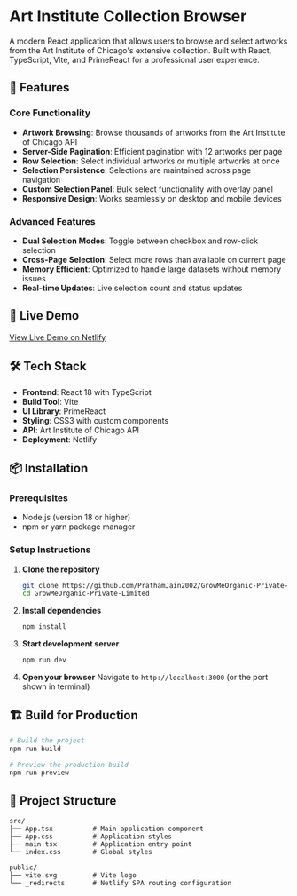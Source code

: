 # Art Institute Collection Browser

A modern React application that allows users to browse and select artworks from the Art Institute of Chicago's extensive collection. Built with React, TypeScript, Vite, and PrimeReact for a professional user experience.

## 🎨 Features

### Core Functionality
- **Artwork Browsing**: Browse thousands of artworks from the Art Institute of Chicago API
- **Server-Side Pagination**: Efficient pagination with 12 artworks per page
- **Row Selection**: Select individual artworks or multiple artworks at once
- **Selection Persistence**: Selections are maintained across page navigation
- **Custom Selection Panel**: Bulk select functionality with overlay panel
- **Responsive Design**: Works seamlessly on desktop and mobile devices

### Advanced Features
- **Dual Selection Modes**: Toggle between checkbox and row-click selection
- **Cross-Page Selection**: Select more rows than available on current page
- **Memory Efficient**: Optimized to handle large datasets without memory issues
- **Real-time Updates**: Live selection count and status updates

## 🚀 Live Demo

[View Live Demo on Netlify](https://clinquant-kheer-6c4513.netlify.app/)

## 🛠️ Tech Stack

- **Frontend**: React 18 with TypeScript
- **Build Tool**: Vite
- **UI Library**: PrimeReact
- **Styling**: CSS3 with custom components
- **API**: Art Institute of Chicago API
- **Deployment**: Netlify

## 📦 Installation

### Prerequisites
- Node.js (version 18 or higher)
- npm or yarn package manager

### Setup Instructions

1. **Clone the repository**
   ```bash
   git clone https://github.com/PrathamJain2002/GrowMeOrganic-Private-Limited.git
   cd GrowMeOrganic-Private-Limited
   ```

2. **Install dependencies**
   ```bash
   npm install
   ```

3. **Start development server**
   ```bash
   npm run dev
   ```

4. **Open your browser**
   Navigate to `http://localhost:3000` (or the port shown in terminal)

## 🏗️ Build for Production

```bash
# Build the project
npm run build

# Preview the production build
npm run preview
```

## 📁 Project Structure

```
src/
├── App.tsx          # Main application component
├── App.css          # Application styles
├── main.tsx         # Application entry point
└── index.css        # Global styles

public/
├── vite.svg         # Vite logo
└── _redirects       # Netlify SPA routing configuration
```